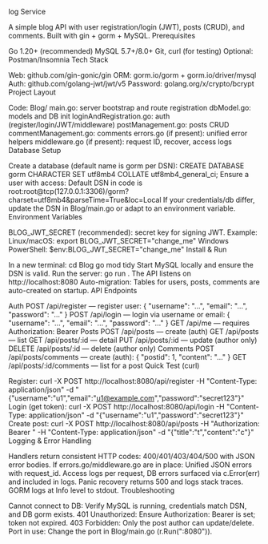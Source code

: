 log Service

A simple blog API with user registration/login (JWT), posts (CRUD), and comments.
Built with gin + gorm + MySQL.
Prerequisites

Go 1.20+ (recommended)
MySQL 5.7+/8.0+
Git, curl (for testing)
Optional: Postman/Insomnia
Tech Stack

Web: github.com/gin-gonic/gin
ORM: gorm.io/gorm + gorm.io/driver/mysql
Auth: github.com/golang-jwt/jwt/v5
Password: golang.org/x/crypto/bcrypt
Project Layout

Code: Blog/
main.go: server bootstrap and route registration
dbModel.go: models and DB init
loginAndRegistration.go: auth (register/login/JWT/middleware)
postManagement.go: posts CRUD
commentManagement.go: comments
errors.go (if present): unified error helpers
middleware.go (if present): request ID, recover, access logs
Database Setup

Create a database (default name is gorm per DSN):
CREATE DATABASE gorm CHARACTER SET utf8mb4 COLLATE utf8mb4_general_ci;
Ensure a user with access:
Default DSN in code is root:root@tcp(127.0.0.1:3306)/gorm?charset=utf8mb4&parseTime=True&loc=Local
If your credentials/db differ, update the DSN in Blog/main.go or adapt to an environment variable.
Environment Variables

BLOG_JWT_SECRET (recommended): secret key for signing JWT. Example:
Linux/macOS: export BLOG_JWT_SECRET="change_me"
Windows PowerShell: $env:BLOG_JWT_SECRET="change_me"
Install & Run

In a new terminal:
cd Blog
go mod tidy
Start MySQL locally and ensure the DSN is valid.
Run the server:
go run .
The API listens on http://localhost:8080
Auto-migration:
Tables for users, posts, comments are auto-created on startup.
API Endpoints

Auth
POST /api/register — register user: { "username": "...", "email": "...", "password": "..." }
POST /api/login — login via username or email: { "username": "...", "email": "...", "password": "..." }
GET /api/me — requires Authorization: Bearer <token>
Posts
POST /api/posts — create (auth)
GET /api/posts — list
GET /api/posts/:id — detail
PUT /api/posts/:id — update (author only)
DELETE /api/posts/:id — delete (author only)
Comments
POST /api/posts/comments — create (auth): { "postid": 1, "content": "..." }
GET /api/posts/:id/comments — list for a post
Quick Test (curl)

Register:
curl -X POST http://localhost:8080/api/register -H "Content-Type: application/json" -d "{\"username\":\"u1\",\"email\":\"u1@example.com\",\"password\":\"secret123\"}"
Login (get token):
curl -X POST http://localhost:8080/api/login -H "Content-Type: application/json" -d "{\"username\":\"u1\",\"password\":\"secret123\"}"
Create post:
curl -X POST http://localhost:8080/api/posts -H "Authorization: Bearer <TOKEN>" -H "Content-Type: application/json" -d "{\"title\":\"t\",\"content\":\"c\"}"
Logging & Error Handling

Handlers return consistent HTTP codes: 400/401/403/404/500 with JSON error bodies.
If errors.go/middleware.go are in place:
Unified JSON errors with request_id.
Access logs per request, DB errors surfaced via c.Error(err) and included in logs.
Panic recovery returns 500 and logs stack traces.
GORM logs at Info level to stdout.
Troubleshooting

Cannot connect to DB:
Verify MySQL is running, credentials match DSN, and DB gorm exists.
401 Unauthorized:
Ensure Authorization: Bearer <token> is set; token not expired.
403 Forbidden:
Only the post author can update/delete.
Port in use:
Change the port in Blog/main.go (r.Run(":8080")).